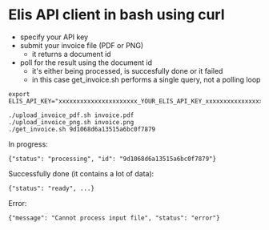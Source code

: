 # Elis API client in bash using curl

- specify your API key
- submit your invoice file (PDF or PNG)
  - it returns a document id
- poll for the result using the document id
  - it's either being processed, is succesfully done or it failed
  - in this case get_invoice.sh performs a single query, not a polling loop

```
export ELIS_API_KEY="xxxxxxxxxxxxxxxxxxxxxx_YOUR_ELIS_API_KEY_xxxxxxxxxxxxxxxxxxxxxxx"

./upload_invoice_pdf.sh invoice.pdf
./upload_invoice_png.sh invoice.png
./get_invoice.sh 9d1068d6a13515a6bc0f7879
```

In progress:

```
{"status": "processing", "id": "9d1068d6a13515a6bc0f7879"}
```

Successfully done (it contains a lot of data):

```
{"status": "ready", ...}
```

Error:

```
{"message": "Cannot process input file", "status": "error"}
```
